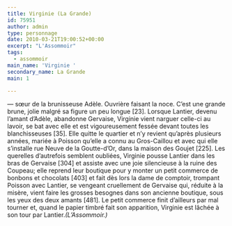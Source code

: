 ```yaml
---
title: Virginie (La Grande)
id: 75951
author: admin
type: personnage
date: 2010-03-21T19:00:52+00:00
excerpt: "L'Assommoir"
tags:
  - assommoir
main_name: 'Virginie '
secondary_name: La Grande
main: 1

---
```

— sœur de la brunisseuse Adèle. Ouvrière faisant la noce. C&rsquo;est une grande brune, jolie malgré sa figure un peu longue [23]. Lorsque Lantier, devenu l&rsquo;amant d&rsquo;Adèle, abandonne Gervaise, Virginie vient narguer celle-ci au lavoir, se bat avec elle et est vigoureusement fessée devant toutes les blanchisseuses [35]. Elle quitte le quartier et n&rsquo;y revient qu&rsquo;après plusieurs années, mariée à Poisson qu&rsquo;elle a connu au Gros-Caillou et avec qui elle s&rsquo;installe rue Neuve de la Goutte-d&rsquo;Or, dans la maison des Goujet [225]. Les querelles d&rsquo;autrefois semblent oubliées, Virginie pousse Lantier dans les bras de Gervaise [304] et assiste avec une joie silencieuse à la ruine des Coupeau; elle reprend leur boutique pour y monter un petit commerce de bonbons et chocolats [403] et fait dès lors la dame de comptoir, trompant Poisson avec Lantier, se vengeant cruellement de Gervaise qui, réduite à la misère, vient faire les grosses besognes dans son ancienne boutique, sous les yeux des deux amants [481]. Le petit commerce finit d&rsquo;ailleurs par mal tourner et, quand le papier timbré fait son apparition, Virginie est lâchée à son tour par Lantier._(L&rsquo;Assommoir.)_